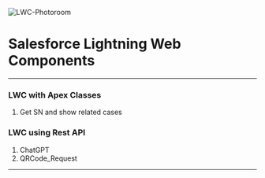 ![LWC-Photoroom](https://github.com/user-attachments/assets/3627f723-5497-4890-b10a-33655aae6494)
# Salesforce Lightning Web Components
---
### LWC with Apex Classes
1. Get SN and show related cases

### LWC using Rest API
1. ChatGPT
2. QRCode_Request

---

